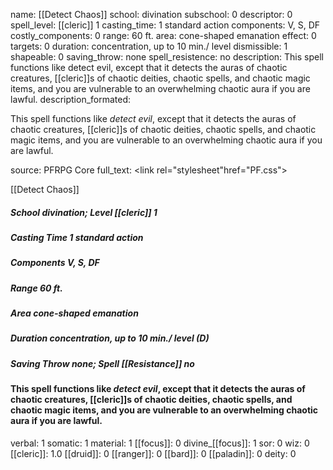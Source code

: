 name: [[Detect Chaos]]
school: divination
subschool: 0
descriptor: 0
spell_level: [[cleric]] 1
casting_time: 1 standard action
components: V, S, DF
costly_components: 0
range: 60 ft.
area: cone-shaped emanation
effect: 0
targets: 0
duration: concentration, up to 10 min./ level
dismissible: 1
shapeable: 0
saving_throw: none
spell_resistence: no
description: This spell functions like detect evil, except that it detects the auras of chaotic creatures, [[cleric]]s of chaotic deities, chaotic spells, and chaotic magic items, and you are vulnerable to an overwhelming chaotic aura if you are lawful.
description_formated: <p>This spell functions like <i>detect evil</i>, except that it detects the auras of chaotic creatures, [[cleric]]s of chaotic deities, chaotic spells, and chaotic magic items, and you are vulnerable to an overwhelming chaotic aura if you are lawful.</p>
source: PFRPG Core
full_text: <link rel="stylesheet"href="PF.css"><div class="heading"><p class="alignleft">[[Detect Chaos]]</p><div style="clear: both;"></div></div><div><h5><b>School </b>divination; <b>Level </b>[[cleric]] 1</h5><h5><b>Casting Time </b>1 standard action</h5><h5><b>Components </b>V, S, DF</h5><h5><b>Range </b>60 ft.</h5><h5><b>Area </b>cone-shaped emanation</h5><h5><b>Duration </b>concentration, up to 10 min./ level (D)</h5><h5><b>Saving Throw </b>none; <b>Spell [[Resistance]] </b>no</h5></div><div><h4><p>This spell functions like <i>detect evil</i>, except that it detects the auras of chaotic creatures, [[cleric]]s of chaotic deities, chaotic spells, and chaotic magic items, and you are vulnerable to an overwhelming chaotic aura if you are lawful.</p></h4></div>
verbal: 1
somatic: 1
material: 1
[[focus]]: 0
divine_[[focus]]: 1
sor: 0
wiz: 0
[[cleric]]: 1.0
[[druid]]: 0
[[ranger]]: 0
[[bard]]: 0
[[paladin]]: 0
deity: 0
